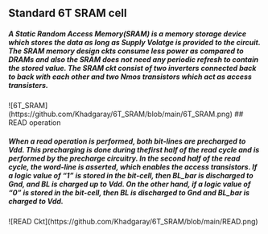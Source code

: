 ## Standard 6T SRAM cell
<p> <h5> A Static Random Access Memory(SRAM) is a memory storage device which stores the data as long as Supply Volatge is provided to the circuit. The SRAM memory design ckts consume less power as compared to DRAMs and also the SRAM does not need any periodic refresh to contain the stored value. The SRAM ckt consist of two inverters connected back to back with each other and two Nmos transistors which act as access transisters.</h5></p>
![6T_SRAM](https://github.com/Khadgaray/6T_SRAM/blob/main/6T_SRAM.png)
## READ operation
<p> <h5> When a read operation is performed, both bit-lines are precharged to Vdd. This precharging is done during thefirst half of the read cycle and is performed by the precharge circuitry. In the second half of the read cycle, the word-line is asserted, which enables the access transistors. If a logic value of “1” is stored in the bit-cell, then BL_bar is discharged to Gnd, and BL is charged up to Vdd. On the other hand, if a logic value of “0” is stored in the bit-cell, then BL is discharged to Gnd and BL_bar is charged to Vdd.</h5></p>
![READ Ckt](https://github.com/Khadgaray/6T_SRAM/blob/main/READ.png)
